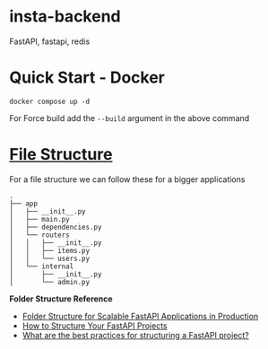 # insta-backend
FastAPI, fastapi, redis


# Quick Start - Docker
```
docker compose up -d
```
For Force build add the `--build` argument in the above command

# [File Structure](https://fastapi.tiangolo.com/tutorial/bigger-applications/)

For a file structure we can follow these for a bigger applications

```
.
├── app
│   ├── __init__.py
│   ├── main.py
│   ├── dependencies.py
│   └── routers
│   │   ├── __init__.py
│   │   ├── items.py
│   │   └── users.py
│   └── internal
│       ├── __init__.py
│       └── admin.py
```

**Folder Structure Reference**
- [Folder Structure for Scalable FastAPI Applications in Production](https://www.codersarts.com/post/structuring-your-fastapi-app-code)
- [How to Structure Your FastAPI Projects](https://medium.com/@amirm.lavasani/how-to-structure-your-fastapi-projects-0219a6600a8f)
- [What are the best practices for structuring a FastAPI project?](https://stackoverflow.com/questions/64943693/what-are-the-best-practices-for-structuring-a-fastapi-project)